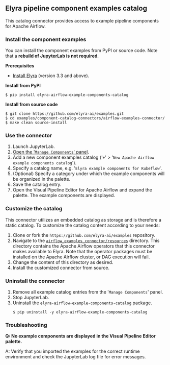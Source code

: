 ## Elyra pipeline component examples catalog

This catalog connector provides access to example pipeline components for Apache Airflow.

### Install the component examples

You can install the component examples from PyPI or source code. Note that a **rebuild of JupyterLab is not required**.

**Prerequisites**

- [Install Elyra](https://elyra.readthedocs.io/en/stable/getting_started/installation.html) (version 3.3 and above).

**Install from PyPI**

  ```
  $ pip install elyra-airflow-example-components-catalog
  ```

**Install from source code**

   ```
   $ git clone https://github.com/elyra-ai/examples.git
   $ cd examples/component-catalog-connectors/airflow-examples-connector/
   $ make clean source-install
   ```

### Use the connector

1. Launch JupyterLab.
1. [Open the '`Manage Components`' panel](
https://elyra.readthedocs.io/en/stable/user_guide/pipeline-components.html#managing-custom-components-using-the-jupyterlab-ui).
1. Add a new component examples catalog ('`+`' > '`New Apache Airflow example components catalog`').
1. Specify a catalog name, e.g. '`Elyra example components for Kubeflow`'.
1. (Optional) Specify a category under which the example components will be organized in the palette.
1. Save the catalog entry.
1. Open the Visual Pipeline Editor for Apache Airflow and expand the palette. The example components are displayed.

### Customize the catalog

This connector utilizes an embedded catalog as storage and is therefore a static catalog. To customize the catalog content according to your needs:

1. Clone or fork the `https://github.com/elyra-ai/examples` repository.
1. Navigate to the [`airflow_examples_connector/resources`](airflow_examples_connector/resources) directory. This directory contains the Apache Airflow operators that this connector makes available to Elyra. Note that the operator packages must be installed on the Apache Airflow cluster, or DAG execution will fail.
1. Change the content of this directory as desired.
1. Install the customized connector from source.

### Uninstall the connector

1. Remove all example catalog entries from the '`Manage Components`' panel.
1. Stop JupyterLab.
1. Uninstall the `elyra-airflow-example-components-catalog` package.
   ```
   $ pip uninstall -y elyra-airflow-example-components-catalog
   ```

### Troubleshooting

**Q: No example components are displayed in the Visual Pipeline Editor palette.**

A: Verify that you imported the examples for the correct runtime environment and check the JupyterLab log file for error messages.
